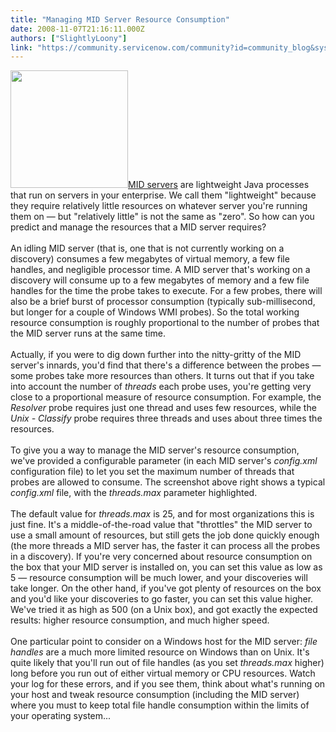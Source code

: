 ```yaml
---
title: "Managing MID Server Resource Consumption"
date: 2008-11-07T21:16:11.000Z
authors: ["SlightlyLoony"]
link: "https://community.servicenow.com/community?id=community_blog&sys_id=7c1eae2ddbd0dbc01dcaf3231f961998"
---
```

<p><img  alt="" class="jive-image" src="59cdf04edb9497041dcaf3231f961971.iix" style="width: auto; height: 188px;" /><a title="ki.service-now.com/index.php?title=MID_Server" href="http://wiki.service-now.com/index.php?title=MID_Server">MID servers</a> are lightweight Java processes that run on servers in your enterprise. We call them "lightweight" because they require relatively little resources on whatever server you're running them on — but "relatively little" is not the same as "zero". So how can you predict and manage the resources that a MID server requires?<!--break--><br /><br />An idling MID server (that is, one that is not currently working on a discovery) consumes a few megabytes of virtual memory, a few file handles, and negligible processor time. A MID server that's working on a discovery will consume up to a few megabytes of memory and a few file handles for the time the probe takes to execute. For a few probes, there will also be a brief burst of processor consumption (typically sub-millisecond, but longer for a couple of Windows WMI probes). So the total working resource consumption is roughly proportional to the number of probes that the MID server runs at the same time.<br /><br />Actually, if you were to dig down further into the nitty-gritty of the MID server's innards, you'd find that there's a difference between the probes — some probes take more resources than others. It turns out that if you take into account the number of <i>threads</i> each probe uses, you're getting very close to a proportional measure of resource consumption. For example, the <i>Resolver</i> probe requires just one thread and uses few resources, while the <i>Unix - Classify</i> probe requires three threads and uses about three times the resources.<br /><br />To give you a way to manage the MID server's resource consumption, we've provided a configurable parameter (in each MID server's <i>config.xml</i> configuration file) to let you set the maximum number of threads that probes are allowed to consume. The screenshot above right shows a typical <i>config.xml</i> file, with the <i>threads.max</i> parameter highlighted.<br /><br />The default value for <i>threads.max</i> is 25, and for most organizations this is just fine. It's a middle-of-the-road value that "throttles" the MID server to use a small amount of resources, but still gets the job done quickly enough (the more threads a MID server has, the faster it can process all the probes in a discovery). If you're very concerned about resource consumption on the box that your MID server is installed on, you can set this value as low as 5 — resource consumption will be much lower, and your discoveries will take longer. On the other hand, if you've got plenty of resources on the box and you'd like your discoveries to go faster, you can set this value higher. We've tried it as high as 500 (on a Unix box), and got exactly the expected results: higher resource consumption, and much higher speed.<br /><br />One particular point to consider on a Windows host for the MID server: <i>file handles</i> are a much more limited resource on Windows than on Unix. It's quite likely that you'll run out of file handles (as you set <i>threads.max</i> higher) long before you run out of either virtual memory or CPU resources. Watch your log for these errors, and if you see them, think about what's running on your host and tweak resource consumption (including the MID server) where you must to keep total file handle consumption within the limits of your operating system...</p>